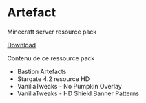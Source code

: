 # Artefact
Minecraft server resource pack

[Download](https://download.topazdev.fr/projets/resourcespack/artefacts/)


Contenu de ce ressource pack

- Bastion Artefacts
- Stargate 4.2 resource HD
- VanillaTweaks - No Pumpkin Overlay
- VanillaTweaks - HD Shield Banner Patterns
